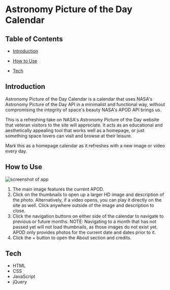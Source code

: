 # Astronomy Picture of the Day Calendar #

## Table of Contents ##

* [Introduction](#introduction)

* [How to Use](#how-to-use)

* [Tech](#tech)

## Introduction ##
Astronomy Picture of the Day Calendar is a calendar that uses NASA's Astronomy Picture of the Day API in a minimalist and functional way, without compromising the integrity of space's beauty NASA's APOD API brings us.

This is a refreshing take on NASA's Astronomy Picture of the Day website that veteran visitors to the site will appreciate. It acts as an educational and aesthetically appealing tool that works well as a homepage, or just something space lovers can visit and browse at their leisure.

Mark this as a homepage calendar as it refreshes with a new image or video every day.

## How to Use ##
![screenshot of app](http://i.imgur.com/t4MIrmz.png)

1. The main image features the current APOD.
2. Click on the thumbnails to open up a larger HD image and description of the photo. Alternatively, if a video opens, you can play it directly on the site as well. Click anywhere outside of the image and description to close.
3. Click the navigation buttons on either side of the calendar to navigate to previous or future months. NOTE: Navigating to a month that has not passed yet will not load thumbnails, as those images do not exist yet. APOD only provides photos for the current date and dates prior to it.
4. Click the + button to open the About section and credits.

## Tech ##
* HTML
* CSS
* JavaScript
* jQuery
